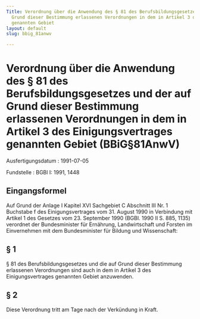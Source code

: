 ```yaml
---
Title: Verordnung über die Anwendung des § 81 des Berufsbildungsgesetzes und der auf
  Grund dieser Bestimmung erlassenen Verordnungen in dem in Artikel 3 des Einigungsvertrages
  genannten Gebiet
layout: default
slug: bbig_81anwv

---
```


# Verordnung über die Anwendung des § 81 des Berufsbildungsgesetzes und der auf Grund dieser Bestimmung erlassenen Verordnungen in dem in Artikel 3 des Einigungsvertrages genannten Gebiet (BBiG§81AnwV)

Ausfertigungsdatum
:   1991-07-05

Fundstelle
:   BGBl I: 1991, 1448



## Eingangsformel

Auf Grund der Anlage I Kapitel XVI Sachgebiet C Abschnitt III Nr. 1
Buchstabe f des Einigungsvertrages vom 31. August 1990 in Verbindung
mit Artikel 1 des Gesetzes vom 23. September 1990 (BGBl. 1990 II S.
885, 1135) verordnet der Bundesminister für Ernährung, Landwirtschaft
und Forsten im Einvernehmen mit dem Bundesminister für Bildung und
Wissenschaft:


## § 1

§ 81 des Berufsbildungsgesetzes und die auf Grund dieser Bestimmung
erlassenen Verordnungen sind auch in dem in Artikel 3 des
Einigungsvertrages genannten Gebiet anzuwenden.


## § 2

Diese Verordnung tritt am Tage nach der Verkündung in Kraft.

